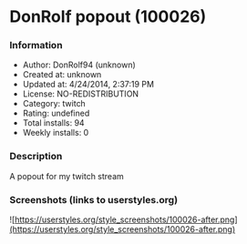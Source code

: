 # DonRolf popout (100026)

### Information
- Author: DonRolf94 (unknown)
- Created at: unknown
- Updated at: 4/24/2014, 2:37:19 PM
- License: NO-REDISTRIBUTION
- Category: twitch
- Rating: undefined
- Total installs: 94
- Weekly installs: 0


### Description
A popout for my twitch stream


### Screenshots (links to userstyles.org)
![https://userstyles.org/style_screenshots/100026-after.png](https://userstyles.org/style_screenshots/100026-after.png)


